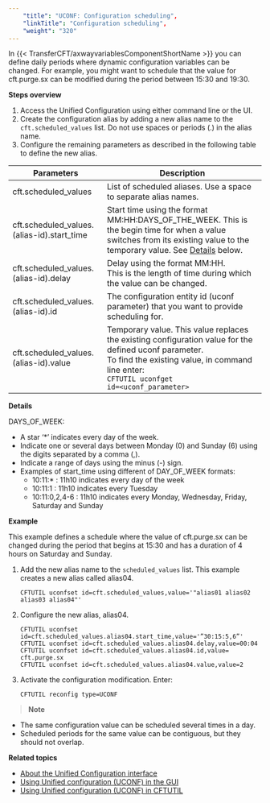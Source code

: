 ```yaml
---
    "title": "UCONF: Configuration scheduling",
    "linkTitle": "Configuration scheduling",
    "weight": "320"
---
```

In {{< TransferCFT/axwayvariablesComponentShortName  >}} you can define daily periods where dynamic configuration variables can be changed. For example, you might want to schedule that the value for cft.purge.sx can be modified during the period between 15:30 and 19:30.

****Steps overview****

1. Access the Unified Configuration using either command line or the UI.
1. Create the configuration alias by adding a new alias name to the `cft.scheduled_values` list. Do not use spaces or periods (.) in the alias name.
1. Configure the remaining parameters as described in the following table to define the new alias.


| Parameters  | Description  |
| --- | --- |
| cft.scheduled_values  | List of scheduled aliases. Use a space to separate alias names.  |
| cft.scheduled_values.(alias-id).start_time  | Start time using the format MM:HH:DAYS_OF_THE_WEEK. This is the begin time for when a value switches from its existing value to the temporary value. See [Details](#Details,%20days) below.  |
| cft.scheduled_values.(alias-id).delay  | Delay using the format MM:HH.<br/> This is the length of time during which the value can be changed. |
| cft.scheduled_values.(alias-id).id  | The configuration entity id (uconf parameter) that you want to provide scheduling for.  |
| cft.scheduled_values.(alias-id).value  | Temporary value. This value replaces the existing configuration value for the defined uconf parameter.<br/> To find the existing value, in command line enter:<br/> <code>CFTUTIL uconfget id=&lt;uconf_parameter&gt;</code> |


****<span id="Details, days"></span>Details****

DAYS_OF_WEEK:

- A star ‘\*’ indicates every day of the week.
- Indicate one or several days between Monday (0) and Sunday (6) using the digits separated by a comma (,).
- Indicate a range of days using the minus (-) sign.
- Examples of start_time using different of DAY_OF_WEEK formats:
    -   10:11:\* : 11h10 indicates every day of the week
    -   10:11:1 : 11h10 indicates every Tuesday
    -   10:11:0,2,4-6 : 11h10 indicates every Monday, Wednesday, Friday, Saturday and Sunday

****Example****

This example defines a schedule where the value of cft.purge.sx can be changed during the period that begins at 15:30 and has a duration of 4 hours on Saturday and Sunday.

1. Add the new alias name to the `scheduled_values` list. This example creates a new alias called alias04.
    ```
    CFTUTIL uconfset id=cft.scheduled_values,value='"alias01 alias02 alias03 alias04"'
    ```
1. Configure the new alias, alias04.
    ```
    CFTUTIL uconfset id=cft.scheduled_values.alias04.start_time,value='”30:15:5,6”'
    CFTUTIL uconfset id=cft.scheduled_values.alias04.delay,value=00:04
    CFTUTIL uconfset id=cft.scheduled_values.alias04.id,value= cft.purge.sx
    CFTUTIL uconfset id=cft.scheduled_values.alias04.value,value=2
    ```
1. Activate the configuration modification. Enter:
    ```
    CFTUTIL reconfig type=UCONF
    ```

> **Note**

- The same configuration value can be scheduled several times in a day.
- Scheduled periods for the same value can be contiguous, but they should not overlap.

****Related topics****

- [About the Unified Configuration interface](../)
- [Using Unified configuration (UCONF) in the GUI](../uconf_userinterface)
- [Using Unified configuration (UCONF) in CFTUTIL](../uconf_w_cftutil)
